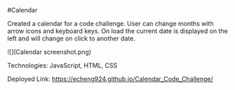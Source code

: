 #Calendar

Created a calendar for a code challenge. User can change months with arrow icons and keyboard keys. On load the current date is displayed on the left and will change on click to another date.

![](Calendar screenshot.png)

Technologies: JavaScript, HTML, CSS

Deployed Link: https://echeng924.github.io/Calendar_Code_Challenge/
